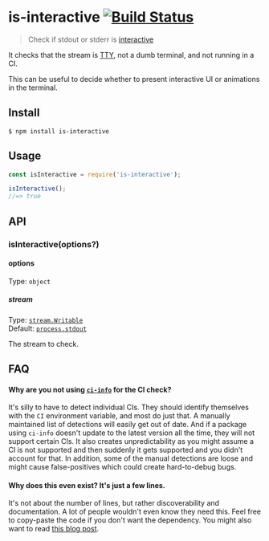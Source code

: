 # is-interactive [![Build Status](https://travis-ci.com/sindresorhus/is-interactive.svg?branch=master)](https://travis-ci.com/sindresorhus/is-interactive)

> Check if stdout or stderr is [interactive](https://unix.stackexchange.com/a/43389/7678)

It checks that the stream is [TTY](https://jameshfisher.com/2017/12/09/what-is-a-tty/), not a dumb terminal, and not running in a CI.

This can be useful to decide whether to present interactive UI or animations in the terminal.


## Install

```
$ npm install is-interactive
```


## Usage

```js
const isInteractive = require('is-interactive');

isInteractive();
//=> true
```


## API

### isInteractive(options?)

#### options

Type: `object`

##### stream

Type: [`stream.Writable`](https://nodejs.org/api/stream.html#stream_class_stream_writable)<br>
Default: [`process.stdout`](https://nodejs.org/api/process.html#process_process_stdout)

The stream to check.


## FAQ

#### Why are you not using [`ci-info`](https://github.com/watson/ci-info) for the CI check?

It's silly to have to detect individual CIs. They should identify themselves with the `CI` environment variable, and most do just that. A manually maintained list of detections will easily get out of date. And if a package using `ci-info` doesn't update to the latest version all the time, they will not support certain CIs. It also creates unpredictability as you might assume a CI is not supported and then suddenly it gets supported and you didn't account for that. In addition, some of the manual detections are loose and might cause false-positives which could create hard-to-debug bugs.

#### Why does this even exist? It's just a few lines.

It's not about the number of lines, but rather discoverability and documentation. A lot of people wouldn't even know they need this. Feel free to copy-paste the code if you don't want the dependency. You might also want to read [this blog post](https://blog.sindresorhus.com/small-focused-modules-9238d977a92a).
